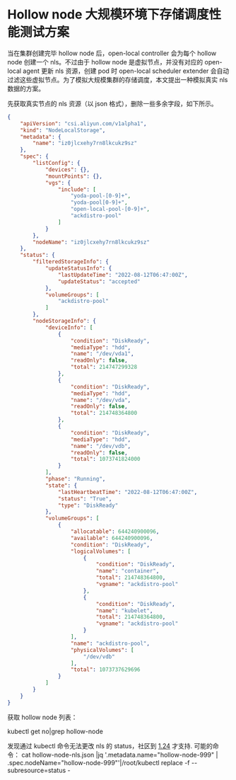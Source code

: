 # Hollow node 大规模环境下存储调度性能测试方案

当在集群创建完毕 hollow node 后，open-local controller 会为每个 hollow node 创建一个 nls。不过由于 hollow node 是虚拟节点，并没有对应的 open-local agent 更新 nls 资源，创建 pod 时 open-local scheduler extender 会自动过滤这些虚拟节点。为了模拟大规模集群的存储调度，本文提出一种模拟真实 nls 数据的方案。

先获取真实节点的 nls 资源（以 json 格式），删除一些多余字段，如下所示。

```json
{
    "apiVersion": "csi.aliyun.com/v1alpha1",
    "kind": "NodeLocalStorage",
    "metadata": {
        "name": "iz0jlcxehy7rn8lkcukz9sz"
    },
    "spec": {
        "listConfig": {
            "devices": {},
            "mountPoints": {},
            "vgs": {
                "include": [
                    "yoda-pool-[0-9]+",
                    "yoda-pool[0-9]+",
                    "open-local-pool-[0-9]+",
                    "ackdistro-pool"
                ]
            }
        },
        "nodeName": "iz0jlcxehy7rn8lkcukz9sz"
    },
    "status": {
        "filteredStorageInfo": {
            "updateStatusInfo": {
                "lastUpdateTime": "2022-08-12T06:47:00Z",
                "updateStatus": "accepted"
            },
            "volumeGroups": [
                "ackdistro-pool"
            ]
        },
        "nodeStorageInfo": {
            "deviceInfo": [
                {
                    "condition": "DiskReady",
                    "mediaType": "hdd",
                    "name": "/dev/vda1",
                    "readOnly": false,
                    "total": 214747299328
                },
                {
                    "condition": "DiskReady",
                    "mediaType": "hdd",
                    "name": "/dev/vda",
                    "readOnly": false,
                    "total": 214748364800
                },
                {
                    "condition": "DiskReady",
                    "mediaType": "hdd",
                    "name": "/dev/vdb",
                    "readOnly": false,
                    "total": 1073741824000
                }
            ],
            "phase": "Running",
            "state": {
                "lastHeartbeatTime": "2022-08-12T06:47:00Z",
                "status": "True",
                "type": "DiskReady"
            },
            "volumeGroups": [
                {
                    "allocatable": 644240900096,
                    "available": 644240900096,
                    "condition": "DiskReady",
                    "logicalVolumes": [
                        {
                            "condition": "DiskReady",
                            "name": "container",
                            "total": 214748364800,
                            "vgname": "ackdistro-pool"
                        },
                        {
                            "condition": "DiskReady",
                            "name": "kubelet",
                            "total": 214748364800,
                            "vgname": "ackdistro-pool"
                        }
                    ],
                    "name": "ackdistro-pool",
                    "physicalVolumes": [
                        "/dev/vdb"
                    ],
                    "total": 1073737629696
                }
            ]
        }
    }
}
```

获取 hollow node 列表：

kubectl get no|grep hollow-node

发现通过 kubectl 命令无法更改 nls 的 status，社区到 [1.24](https://github.com/kubernetes/kubectl/issues/564) 才支持.
可能的命令：
cat hollow-node-nls.json |jq '.metadata.name="hollow-node-999" | .spec.nodeName="hollow-node-999"'|/root/kubectl replace -f --subresource=status  -